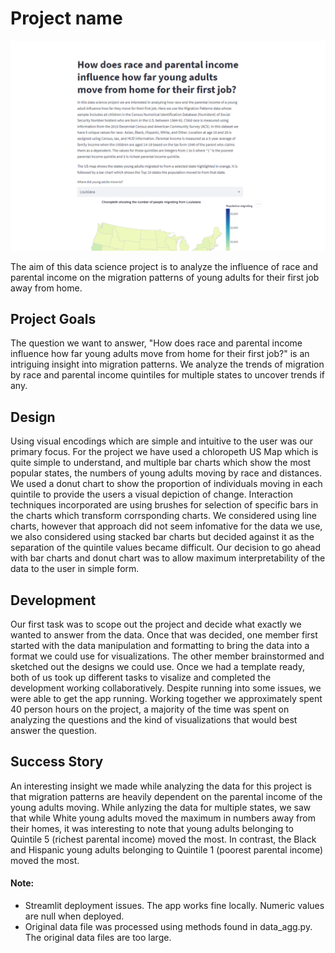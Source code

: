 # Project name

![A screenshot of your application. Could be a GIF.](IDS_Screenshot.PNG)

The aim of this data science project is to analyze the influence of race and parental income on the migration patterns of young adults for their first job away from home. 

## Project Goals
The question we want to answer, "How does race and parental income influence how far young adults move from home for their first job?" is an intriguing insight into migration patterns. We analyze the trends of migration by race and parental income quintiles for multiple states to uncover trends if any.   

## Design
Using visual encodings which are simple and intuitive to the user was our primary focus. For the project we have used a chloropeth US Map which is quite simple to understand, and multiple bar charts which show the most popular states, the numbers of young adults moving by race and distances. We used a donut chart to show the proportion of individuals moving in each quintile to provide the users a visual depiction of change. Interaction techniques incorporated are using brushes for selection of specific bars in the charts which transform corrsponding charts. We considered using line charts, however that approach did not seem infomative for the data we use, we also considered using stacked bar charts but decided against it as the separation of the quintile values became difficult. Our decision to go ahead with bar charts and donut chart was to allow maximum interpretability of the data to the user in simple form. 

## Development
Our first task was to scope out the project and decide what exactly we wanted to answer from the data. Once that was decided, one member first started with the data manipulation and formatting to bring the data into a format we could use for visualizations. The other member brainstormed and sketched out the designs we could use. Once we had a template ready, both of us took up different tasks to visalize and completed the development working collaboratively. Despite running into some issues, we were able to get the app running. Working together we approximately spent 40 person hours on the project, a majority of the time was spent on analyzing the questions and the kind of visualizations that would best answer the question. 

## Success Story
An interesting insight we made while analyzing the data for this project is that migration patterns are heavily dependent on the parental income of the young adults moving. While anlyzing the data for multiple states, we saw that while White young adults moved the maximum in numbers away from their homes, it was interesting to note that young adults belonging to Quintile 5 (richest parental income) moved the most. In contrast, the Black and Hispanic young adults belonging to Quintile 1 (poorest parental income) moved the most.

#### Note:
 - Streamlit deployment issues. The app works fine locally. Numeric values are null when deployed. 
 - Original data file was processed using methods found in data_agg.py. The original data files are too large.
